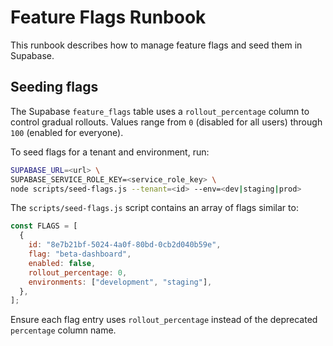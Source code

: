 # Feature Flags Runbook

This runbook describes how to manage feature flags and seed them in Supabase.

## Seeding flags

The Supabase `feature_flags` table uses a `rollout_percentage` column to
control gradual rollouts. Values range from `0` (disabled for all users)
through `100` (enabled for everyone).

To seed flags for a tenant and environment, run:

```bash
SUPABASE_URL=<url> \
SUPABASE_SERVICE_ROLE_KEY=<service_role_key> \
node scripts/seed-flags.js --tenant=<id> --env=<dev|staging|prod>
```

The `scripts/seed-flags.js` script contains an array of flags similar to:

```js
const FLAGS = [
  {
    id: "8e7b21bf-5024-4a0f-80bd-0cb2d040b59e",
    flag: "beta-dashboard",
    enabled: false,
    rollout_percentage: 0,
    environments: ["development", "staging"],
  },
];
```

Ensure each flag entry uses `rollout_percentage` instead of the deprecated
`percentage` column name.
